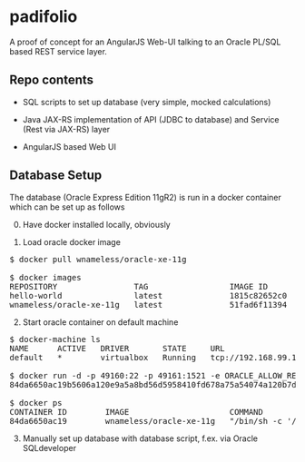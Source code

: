 # padifolio

A proof of concept for an AngularJS Web-UI talking to an Oracle PL/SQL based REST service layer.

## Repo contents

- SQL scripts to set up database (very simple, mocked calculations)

- Java JAX-RS implementation of API (JDBC to database) and Service (Rest via JAX-RS) layer

- AngularJS based Web UI

## Database Setup

The database (Oracle Express Edition 11gR2) is run in a docker container which can be set up as follows

0. Have docker installed locally, obviously

1. Load oracle docker image

<pre>
$ docker pull wnameless/oracle-xe-11g

$ docker images
REPOSITORY                TAG                 IMAGE ID            CREATED             SIZE
hello-world               latest              1815c82652c0        8 weeks ago         1.84 kB
wnameless/oracle-xe-11g   latest              51fad6f11394        5 months ago        2.236 GB
</pre>

2. Start oracle container on default machine

<pre>
$ docker-machine ls
NAME      ACTIVE   DRIVER       STATE     URL                         SWARM   DOCKER        ERRORS
default   *        virtualbox   Running   tcp://192.168.99.100:2376           v17.06.0-ce

$ docker run -d -p 49160:22 -p 49161:1521 -e ORACLE_ALLOW_REMOTE=true wnameless/oracle-xe-11g
84da6650ac19b5606a120e9a5a8bd56d5958410fd678a75a54074a120b7de803

$ docker ps
CONTAINER ID        IMAGE                     COMMAND                  CREATED             STATUS              PORTS                                                      NAMES
84da6650ac19        wnameless/oracle-xe-11g   "/bin/sh -c '/usr/sbi"   9 seconds ago       Up 8 seconds        8080/tcp, 0.0.0.0:49160->22/tcp, 0.0.0.0:49161->1521/tcp   vigilant_newton
</pre>

3. Manually set up database with database script, f.ex. via Oracle SQLdeveloper
